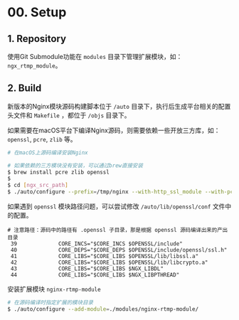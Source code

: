 # 00. Setup #

## 1. Repository ##

使用Git Submodule功能在 `modules` 目录下管理扩展模块，如：`ngx_rtmp_module`。

## 2. Build ##

新版本的Nginx模块源码构建脚本位于 `/auto` 目录下，执行后生成平台相关的配置头文件和 `Makefile` ，都位于 `/objs` 目录下。

如果需要在macOS平台下编译Nginx源码，则需要依赖一些开放三方库，如： `openssl`, `pcre`, `zlib` 等。

```bash
# 在macOS上源码编译安装Nginx

# 如果依赖的三方模块没有安装，可以通过brew直接安装
$ brew install pcre zlib openssl
$
$ cd [ngx_src_path]
$ ./auto/configure --prefix=/tmp/nginx --with-http_ssl_module --with-pcre --with-debug --with-openssl=/usr/local/opt/openssl
```

如果遇到 `openssl` 模块路径问题，可以尝试修改 `/auto/lib/openssl/conf` 文件中的配置。

```shell
# 注意路径：源码中的路径有 .openssl 子目录，那是根据 openssl 源码编译出来的产出目录
 39             CORE_INCS="$CORE_INCS $OPENSSL/include"
 40             CORE_DEPS="$CORE_DEPS $OPENSSL/include/openssl/ssl.h"
 41             CORE_LIBS="$CORE_LIBS $OPENSSL/lib/libssl.a"
 42             CORE_LIBS="$CORE_LIBS $OPENSSL/lib/libcrypto.a"
 43             CORE_LIBS="$CORE_LIBS $NGX_LIBDL"
 44             CORE_LIBS="$CORE_LIBS $NGX_LIBPTHREAD"
```

安装扩展模块 `nginx-rtmp-module`

```bash
# 在源码编译时指定扩展的模块目录
$ ./auto/configure --add-module=./modules/nginx-rtmp-module/
```
